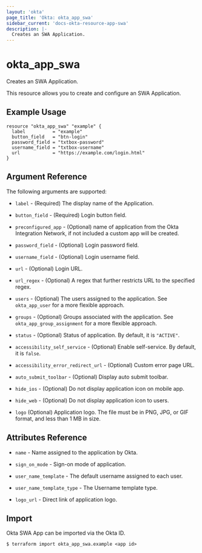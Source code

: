 ```yaml
---
layout: 'okta'
page_title: 'Okta: okta_app_swa'
sidebar_current: 'docs-okta-resource-app-swa'
description: |-
  Creates an SWA Application.
---
```


# okta_app_swa

Creates an SWA Application.

This resource allows you to create and configure an SWA Application.

## Example Usage

```hcl
resource "okta_app_swa" "example" {
  label          = "example"
  button_field   = "btn-login"
  password_field = "txtbox-password"
  username_field = "txtbox-username"
  url            = "https://example.com/login.html"
}
```

## Argument Reference

The following arguments are supported:

- `label` - (Required) The display name of the Application.

- `button_field` - (Required) Login button field.

- `preconfigured_app` - (Optional) name of application from the Okta Integration Network, if not included a custom app will be created.

- `password_field` - (Optional) Login password field.

- `username_field` - (Optional) Login username field.

- `url` - (Optional) Login URL.

- `url_regex` - (Optional) A regex that further restricts URL to the specified regex.

- `users` - (Optional) The users assigned to the application. See `okta_app_user` for a more flexible approach.

- `groups` - (Optional) Groups associated with the application. See `okta_app_group_assignment` for a more flexible approach.

- `status` - (Optional) Status of application. By default, it is `"ACTIVE"`.

- `accessibility_self_service` - (Optional) Enable self-service. By default, it is `false`.

- `accessibility_error_redirect_url` - (Optional) Custom error page URL.

- `auto_submit_toolbar` - (Optional) Display auto submit toolbar.

- `hide_ios` - (Optional) Do not display application icon on mobile app.

- `hide_web` - (Optional) Do not display application icon to users.

- `logo` (Optional) Application logo. The file must be in PNG, JPG, or GIF format, and less than 1 MB in size.

## Attributes Reference

- `name` - Name assigned to the application by Okta.

- `sign_on_mode` - Sign-on mode of application.

- `user_name_template` - The default username assigned to each user.

- `user_name_template_type` - The Username template type.

- `logo_url` - Direct link of application logo.

## Import

Okta SWA App can be imported via the Okta ID.

```
$ terraform import okta_app_swa.example <app id>
```
